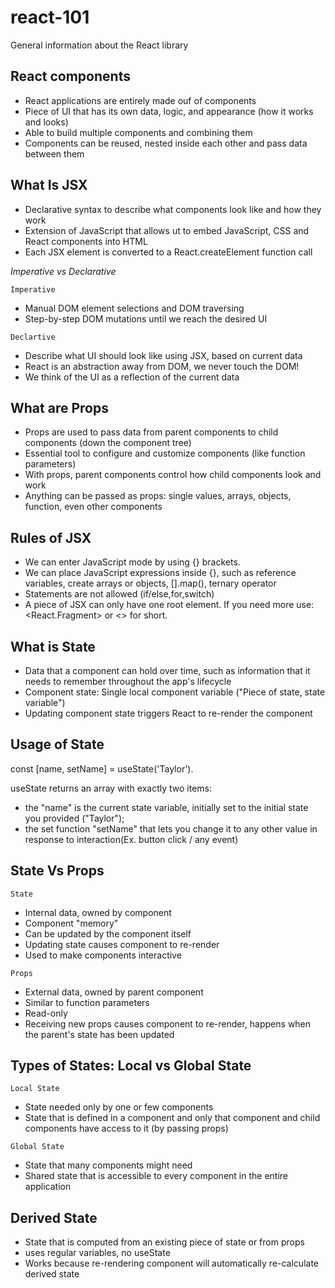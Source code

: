 # react-101

General information about the React library 

## ****React components****

- React applications are entirely made ouf of components
- Piece of UI that has its own data, logic, and appearance (how it works and looks)
- Able to build multiple components and combining them
- Components can be reused, nested inside each other and pass data between them

## ****What Is JSX****

- Declarative syntax to describe what components look like and how they work
- Extension of JavaScript that allows ut to embed JavaScript, CSS and React components into HTML
- Each JSX element is converted to a React.createElement function call

_Imperative vs Declarative_

`Imperative`

- Manual DOM element selections and DOM traversing
- Step-by-step DOM mutations until we reach the desired UI

`Declartive`

- Describe what UI should look like using JSX, based on current data
- React is an abstraction away from DOM, we never touch the DOM!
- We think of the UI as a reflection of the current data

## ****What are Props****

- Props are used to pass data from parent components to child components
  (down the component tree)
- Essential tool to configure and customize components
  (like function parameters)
- With props, parent components control how child components look and work
- Anything can be passed as props: single values, arrays, objects, function, even other components

## ****Rules of JSX****

- We can enter JavaScript mode by using {} brackets.
- We can place JavaScript expressions inside {}, such as reference variables, create arrays or objects, [].map(),
  ternary operator
- Statements are not allowed (if/else,for,switch)
- A piece of JSX can only have one root element. If you need more use: <React.Fragment> or <> for short.

## ****What is State****

- Data that a component can hold over time, such as information that it needs to remember throughout the app's lifecycle
- Component state: Single local component variable ("Piece of state, state variable")
- Updating component state triggers React to re-render the component

## ****Usage of State****

const [name, setName] = useState('Taylor').

useState returns an array with exactly two items:

- the "name" is the current state variable, initially set to the initial state you provided ("Taylor");
- the set function "setName" that lets you change it to any other value in response to interaction(Ex. button click /
  any event)

## ****State Vs Props****

`State`

- Internal data, owned by component
- Component "memory"
- Can be updated by the component itself
- Updating state causes component to re-render
- Used to make components interactive

`Props`

- External data, owned by parent component
- Similar to function parameters
- Read-only
- Receiving new props causes component to re-render, happens when the parent's state has been updated

## ****Types of States: Local vs Global State****

`Local State`

- State needed only by one or few components
- State that is defined in a component and only that component and child components have access to it (by passing props)

`Global State`

- State that many components might need
- Shared state that is accessible to every component in the entire application

## ****Derived State****

- State that is computed from an existing piece of state or from props
- uses regular variables, no useState
- Works because re-rendering component will automatically re-calculate derived state
